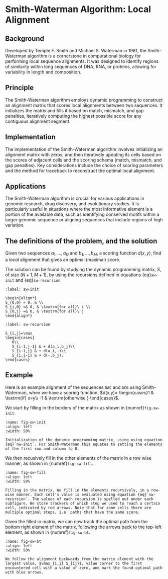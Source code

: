 
# Smith-Waterman Algorithm: Local Alignment

## Background

Developed by Temple F. Smith and Michael S. Waterman in 1981, the Smith-Waterman algorithm is a cornerstone in computational biology for performing local sequence alignments. It was designed to identify regions of similarity within long sequences of DNA, RNA, or proteins, allowing for variability in length and composition.

## Principle

The Smith-Waterman algorithm employs dynamic programming to construct an alignment matrix that scores local alignments between two sequences. It initializes the matrix and fills it based on match, mismatch, and gap penalties, iteratively computing the highest possible score for any contiguous alignment segment.

## Implementation

The implementation of the Smith-Waterman algorithm involves initializing an alignment matrix with zeros, and then iteratively updating its cells based on the scores of adjacent cells and the scoring schema (match, mismatch, and gap penalties). Key considerations include the choice of scoring parameters and the method for traceback to reconstruct the optimal local alignment.

## Applications

The Smith-Waterman algorithm is crucial for various applications in genomic research, drug discovery, and evolutionary studies. It is particularly useful in situations where the most informative element is a portion of the available data, such as identifying conserved motifs within a larger genomic sequence or aligning sequences that include regions of high variation.

## The definitions of the problem, and the solution

Given two sequences $a_1,\ldots,a_N$ and $b_1,\ldots,b_M$, a scoring function $d(x,y)$, find a *local* alignment that gives an optimal (maximal) score.

The solution can be found by studying the dynamic programming matrix, $S$, of size $(N+1,M+1)$, by using the recursions defined in equations {eq}`sw-init` and {eq}`sw-recursion`.

```{math}
:label: sw-init

\begin{align*}
S_{0,0} = 0, & \\
S_{i,0} =& 0, & \textrm{for all}\ i \\
S_{0,j} =& 0, & \textrm{for all}\ j 
\end{align*}
```

```{math}
:label: sw-recursion

S_{i,j}=\max
\begin{cases}
   0\\
   S_{i-1,j-1} & + d(a_i,b_j)\\
   S_{i-1,j} & + d(a_i,-)\\
   S_{i,j-1} & + d(-,b_j).
\end{cases}
```

## Example

Here is an example alignment of the sequences `GAC` and `ACG` using Smith-Waterman, when we have a scoring function,
$d(x,y)= \begin{cases}1 & \textrm{if} x=y\\ -1 & \textrm{otherwise } \end{cases}$.

We start by filling in the borders of the matrix as shown in {numref}`fig-sw-init`.

```{figure} ./img/sw_short_init.png
:name: fig-sw-init
:align: left
:width: 50%

Initialization of the dynamic programming matrix, using using equation {eq}`nw-init`. For Smith-Waterman this equates to setting the elements of the first row and column to 0.
```

We then recusively fill in the other elements of the matrix in a row wise manner, as shown in {numref}`fig-sw-fill`.

```{figure} ./img/sw_short_fill.png
:name: fig-sw-fill
:align: left
:width: 50%

Filling in the matrix. We fill in the elements recursively, in a row-wise manner. Each cell's value is evaluated using equation {eq}`sw-recursion`. The values of each recursion is spelled out under each subfigure. We store trackers of which step we used to reach a certain cell, indicated by red arrows. Note that for some cells there are multiple optimal steps, i.e. paths that have the same score.
```

Given the filled in matrix, we can now track the optimal path from the bottom right element of the matrix, following the arrows back to the top-left element, as shown in {numref}`fig-sw-bt`.

```{figure} ./img/sw_short_bt.png
:name: fig-sw-bt
:align: left
:width: 50%

We follow the alignment backwards from the matrix element with the largest value, $\max_{i,j} S_{ij}$, value corner to the first encountered cell with a value of zero, and mark the found optimal path with blue arrows.
```
